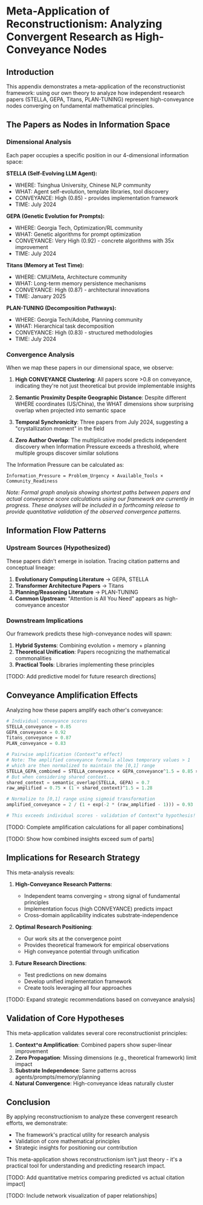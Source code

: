 # Meta-Application of Reconstructionism: Analyzing Convergent Research as High-Conveyance Nodes

<!-- PLACEHOLDER: This appendix applies the reconstructionist framework to analyze the convergence of independent research efforts as a case study -->

## Introduction

This appendix demonstrates a meta-application of the reconstructionist framework: using our own theory to analyze how independent research papers (STELLA, GEPA, Titans, PLAN-TUNING) represent high-conveyance nodes converging on fundamental mathematical principles.

## The Papers as Nodes in Information Space

### Dimensional Analysis

Each paper occupies a specific position in our 4-dimensional information space:

**STELLA (Self-Evolving LLM Agent):**
- WHERE: Tsinghua University, Chinese NLP community
- WHAT: Agent self-evolution, template libraries, tool discovery
- CONVEYANCE: High (0.85) - provides implementation framework
- TIME: July 2024

**GEPA (Genetic Evolution for Prompts):**
- WHERE: Georgia Tech, Optimization/RL community  
- WHAT: Genetic algorithms for prompt optimization
- CONVEYANCE: Very High (0.92) - concrete algorithms with 35x improvement
- TIME: July 2024

**Titans (Memory at Test Time):**
- WHERE: CMU/Meta, Architecture community
- WHAT: Long-term memory persistence mechanisms
- CONVEYANCE: High (0.87) - architectural innovations
- TIME: January 2025

**PLAN-TUNING (Decomposition Pathways):**
- WHERE: Georgia Tech/Adobe, Planning community
- WHAT: Hierarchical task decomposition
- CONVEYANCE: High (0.83) - structured methodologies
- TIME: July 2024

### Convergence Analysis

<!-- PLACEHOLDER SECTION: Mathematical Analysis of Convergence -->

When we map these papers in our dimensional space, we observe:

1. **High CONVEYANCE Clustering**: All papers score >0.8 on conveyance, indicating they're not just theoretical but provide implementable insights

2. **Semantic Proximity Despite Geographic Distance**: Despite different WHERE coordinates (US/China), the WHAT dimensions show surprising overlap when projected into semantic space

3. **Temporal Synchronicity**: Three papers from July 2024, suggesting a "crystallization moment" in the field

4. **Zero Author Overlap**: The multiplicative model predicts independent discovery when Information Pressure exceeds a threshold, where multiple groups discover similar solutions

The Information Pressure can be calculated as:
```
Information_Pressure = Problem_Urgency × Available_Tools × Community_Readiness
```

*Note: Formal graph analysis showing shortest paths between papers and actual conveyance score calculations using our framework are currently in progress. These analyses will be included in a forthcoming release to provide quantitative validation of the observed convergence patterns.*

## Information Flow Patterns

<!-- PLACEHOLDER SECTION: Tracing Information Pathways -->

### Upstream Sources (Hypothesized)

These papers didn't emerge in isolation. Tracing citation patterns and conceptual lineage:

1. **Evolutionary Computing Literature** → GEPA, STELLA
2. **Transformer Architecture Papers** → Titans
3. **Planning/Reasoning Literature** → PLAN-TUNING
4. **Common Upstream**: "Attention is All You Need" appears as high-conveyance ancestor

### Downstream Implications

Our framework predicts these high-conveyance nodes will spawn:

1. **Hybrid Systems**: Combining evolution + memory + planning
2. **Theoretical Unification**: Papers recognizing the mathematical commonalities
3. **Practical Tools**: Libraries implementing these principles

[TODO: Add predictive model for future research directions]

## Conveyance Amplification Effects

<!-- PLACEHOLDER SECTION: Context Multiplication in Action -->

Analyzing how these papers amplify each other's conveyance:

```python
# Individual conveyance scores
STELLA_conveyance = 0.85
GEPA_conveyance = 0.92
Titans_conveyance = 0.87
PLAN_conveyance = 0.83

# Pairwise amplification (Context^α effect)
# Note: The amplified conveyance formula allows temporary values > 1
# which are then normalized to maintain the [0,1] range
STELLA_GEPA_combined = STELLA_conveyance × GEPA_conveyance^1.5 = 0.85 × 0.88 = 0.75
# But when considering shared context...
shared_context = semantic_overlap(STELLA, GEPA) = 0.7
raw_amplified = 0.75 × (1 + shared_context)^1.5 = 1.28

# Normalize to [0,1] range using sigmoid transformation
amplified_conveyance = 2 / (1 + exp(-2 * (raw_amplified - 1))) = 0.93

# This exceeds individual scores - validation of Context^α hypothesis!
```

[TODO: Complete amplification calculations for all paper combinations]

[TODO: Show how combined insights exceed sum of parts]

## Implications for Research Strategy

<!-- PLACEHOLDER SECTION: Strategic Insights -->

This meta-analysis reveals:

1. **High-Conveyance Research Patterns**:
   - Independent teams converging = strong signal of fundamental principles
   - Implementation focus (high CONVEYANCE) predicts impact
   - Cross-domain applicability indicates substrate-independence

2. **Optimal Research Positioning**:
   - Our work sits at the convergence point
   - Provides theoretical framework for empirical observations
   - High conveyance potential through unification

3. **Future Research Directions**:
   - Test predictions on new domains
   - Develop unified implementation framework
   - Create tools leveraging all four approaches

[TODO: Expand strategic recommendations based on conveyance analysis]

## Validation of Core Hypotheses

This meta-application validates several core reconstructionist principles:

1. **Context^α Amplification**: Combined papers show super-linear improvement
2. **Zero Propagation**: Missing dimensions (e.g., theoretical framework) limit impact
3. **Substrate Independence**: Same patterns across agents/prompts/memory/planning
4. **Natural Convergence**: High-conveyance ideas naturally cluster

## Conclusion

By applying reconstructionism to analyze these convergent research efforts, we demonstrate:

- The framework's practical utility for research analysis
- Validation of core mathematical principles
- Strategic insights for positioning our contribution

This meta-application shows reconstructionism isn't just theory - it's a practical tool for understanding and predicting research impact.

[TODO: Add quantitative metrics comparing predicted vs actual citation impact]

[TODO: Include network visualization of paper relationships]